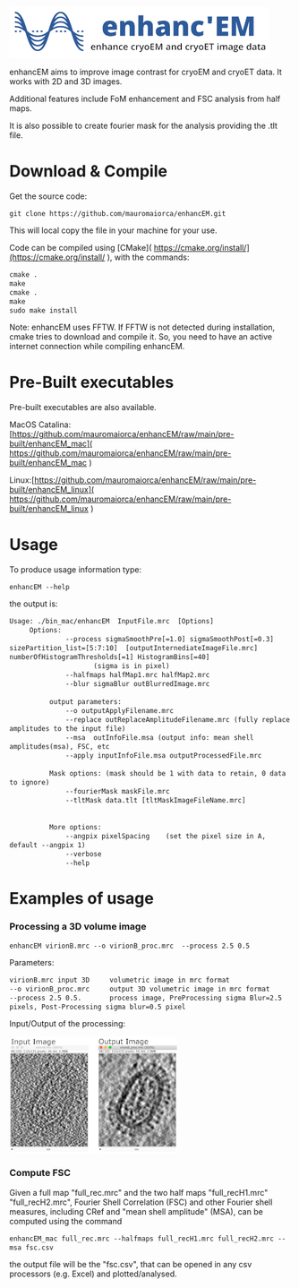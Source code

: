 ![enhancEM](docs/logo2_small.png)

enhancEM aims to improve image contrast for cryoEM and cryoET data. It works with 2D and 3D images.

Additional features include FoM enhancement and FSC analysis from half maps. 

It is also possible to create fourier mask for the analysis providing the .tlt file.

 

# Download & Compile

Get the source code:
```
git clone https://github.com/mauromaiorca/enhancEM.git
```
This will local copy the file in your machine for your use.

Code can be compiled using [CMake]( https://cmake.org/install/](https://cmake.org/install/ ), with the commands:
```
cmake . 
make
cmake .
make
sudo make install
```
Note: enhancEM uses FFTW. If FFTW is not detected during installation, cmake tries to download and compile it. So, you need to have an active internet connection while compiling enhancEM.

# Pre-Built executables
 Pre-built executables are also available.
 
 MacOS Catalina: [https://github.com/mauromaiorca/enhancEM/raw/main/pre-built/enhancEM_mac]( https://github.com/mauromaiorca/enhancEM/raw/main/pre-built/enhancEM_mac )

 Linux:[https://github.com/mauromaiorca/enhancEM/raw/main/pre-built/enhancEM_linux]( https://github.com/mauromaiorca/enhancEM/raw/main/pre-built/enhancEM_linux )

# Usage

To produce usage information type:

```
enhancEM --help
```

the output is:

```
Usage: ./bin_mac/enhancEM  InputFile.mrc  [Options]
     Options: 
              --process sigmaSmoothPre[=1.0] sigmaSmoothPost[=0.3] sizePartition_list=[5:7:10]  [outputInternediateImageFile.mrc] numberOfHistogramThresholds[=1] HistogramBins[=40]
                     (sigma is in pixel)
              --halfmaps halfMap1.mrc halfMap2.mrc 
              --blur sigmaBlur outBlurredImage.mrc

          output parameters:
              --o outputApplyFilename.mrc 
              --replace outReplaceAmplitudeFilename.mrc (fully replace amplitudes to the input file)
              --msa  outInfoFile.msa (output info: mean shell amplitudes(msa), FSC, etc
              --apply inputInfoFile.msa outputProcessedFile.mrc

          Mask options: (mask should be 1 with data to retain, 0 data to ignore) 
              --fourierMask maskFile.mrc
              --tltMask data.tlt [tltMaskImageFileName.mrc]


          More options:
              --angpix pixelSpacing    (set the pixel size in A, default --angpix 1)
              --verbose
              --help
```

# Examples of usage

### Processing a 3D volume image

```
enhancEM virionB.mrc --o virionB_proc.mrc  --process 2.5 0.5
```

Parameters:

```
virionB.mrc input 3D     volumetric image in mrc format
--o virionB_proc.mrc     output 3D volumetric image in mrc format
--process 2.5 0.5.       process image, PreProcessing sigma Blur=2.5 pixels, Post-Processing sigma blur=0.5 pixel
```

Input/Output of the processing:

![processImage](docs/process_volume_example_small.png)

### Compute FSC

Given a full map "full_rec.mrc" and the two half maps "full_recH1.mrc" "full_recH2.mrc", Fourier Shell Correlation (FSC) and other Fourier shell measures, including CRef and "mean shell amplitude" (MSA), can be computed using the command

```
enhancEM_mac full_rec.mrc --halfmaps full_recH1.mrc full_recH2.mrc --msa fsc.csv
```

the output file will be the "fsc.csv", that can be opened in any csv processors (e.g. Excel) and plotted/analysed.
